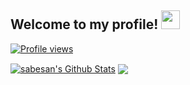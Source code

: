 ## Welcome to my profile! <img src="https://raw.githubusercontent.com/MartinHeinz/MartinHeinz/master/wave.gif" width="30px">

[![Profile views](https://gpvc.arturio.dev/alexwholland)](https://github.com/alexwholland)


<a href="https://github.com/alexwholland">
<img align="center" alt="sabesan's Github Stats" src="https://github-readme-stats.codestackr.vercel.app/api?username=sabesansathananthan&show_icons=true&hide_border=true&count_private=true&include_all_commits=true&theme=radical" /></a>
<a href="https://github.com/alexwholland">
  <img align="center" src="https://github-readme-stats.anuraghazra1.vercel.app/api/top-langs/?username=sabesansathananthan&layout=compact&theme=radical" />
</a>
